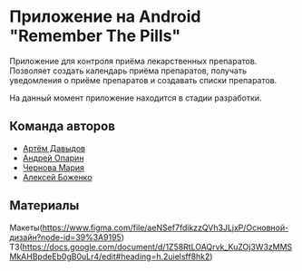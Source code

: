 # Приложение на Android "Remember The Pills"

Приложение для контроля приёма лекарственных препаратов.
Позволяет создать календарь приёма препаратов, получать уведомления о приёме препаратов и создавать списки препаратов.

На данный момент приложение находится в стадии разработки.

## Команда авторов

- [Артём Давыдов](https://github.com/x73495)
- [Андрей Опарин](https://github.com/airdron)
- [Чернова Мария](https://github.com/Mashhch)
- [Алексей Боженко](https://github.com/Entuazism)

## Материалы
Макеты(https://www.figma.com/file/aeNSef7fdikzzQVh3JLjxP/Основной-дизайн?node-id=39%3A9195)
ТЗ(https://docs.google.com/document/d/1Z58RtLOAQrvk_KuZOj3W3zMMSMkAHBpdeEb0gB0uLr4/edit#heading=h.2uielsff8hk2)
